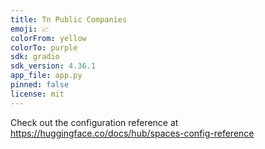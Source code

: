 ```yaml
---
title: Tn Public Companies
emoji: 📈
colorFrom: yellow
colorTo: purple
sdk: gradio
sdk_version: 4.36.1
app_file: app.py
pinned: false
license: mit
---
```


Check out the configuration reference at https://huggingface.co/docs/hub/spaces-config-reference
